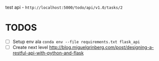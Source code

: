 test api - `http://localhost:5000/todo/api/v1.0/tasks/2`

TODOS
====

- [ ] Setup env ala `conda env --file requirements.txt flask_api`
- [ ] Create next level http://blog.miguelgrinberg.com/post/designing-a-restful-api-with-python-and-flask